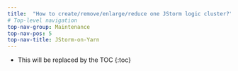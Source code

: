 ```yaml
---
title:  "How to create/remove/enlarge/reduce one JStorm logic cluster?"
# Top-level navigation
top-nav-group: Maintenance
top-nav-pos: 5
top-nav-title: JStorm-on-Yarn 
---
```


* This will be replaced by the TOC
{:toc}
